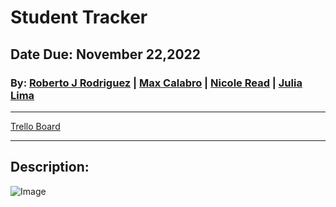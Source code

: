 # Student Tracker
## Date Due: November 22,2022
### By: [Roberto J Rodriguez](https://www.linkedin.com/in/rob-jes-rod/)  |     [Max Calabro](https://www.linkedin.com/in/max-calabro/) |    [Nicole Read](https://www.linkedin.com/in/nicole-read22/)  |  [Julia Lima](https://www.linkedin.com/in/julia-lima222/ )

***
[Trello Board](https://trello.com/invite/b/gZaHXww6/ATTI32ff4fa0ffa2fd95c4ae6a8269b34d00026D7D25/git-a-gig-pern-app)

***
## Description:

![Image]()
